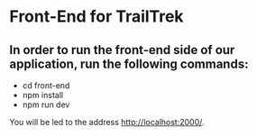 # Front-End for TrailTrek

## In order to run the front-end side of our application, run the following commands:

- cd front-end
- npm install
- npm run dev

You will be led to the address <http://localhost:2000/>.
